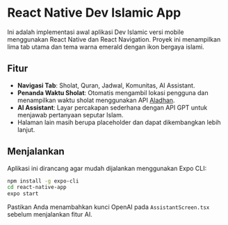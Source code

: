 # React Native Dev Islamic App

Ini adalah implementasi awal aplikasi Dev Islamic versi mobile menggunakan React Native dan React Navigation. Proyek ini menampilkan lima tab utama dan tema warna emerald dengan ikon bergaya islami.

## Fitur

- **Navigasi Tab**: Sholat, Quran, Jadwal, Komunitas, AI Assistant.
- **Penanda Waktu Sholat**: Otomatis mengambil lokasi pengguna dan menampilkan waktu sholat menggunakan API [Aladhan](https://aladhan.com/prayer-times-api).
- **AI Assistant**: Layar percakapan sederhana dengan API GPT untuk menjawab pertanyaan seputar Islam.
- Halaman lain masih berupa placeholder dan dapat dikembangkan lebih lanjut.

## Menjalankan

Aplikasi ini dirancang agar mudah dijalankan menggunakan Expo CLI:

```bash
npm install -g expo-cli
cd react-native-app
expo start
```

Pastikan Anda menambahkan kunci OpenAI pada `AssistantScreen.tsx` sebelum menjalankan fitur AI.
